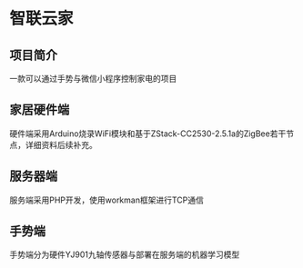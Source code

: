 # 智联云家

## 项目简介

一款可以通过手势与微信小程序控制家电的项目

## 家居硬件端

硬件端采用Arduino烧录WiFi模块和基于ZStack-CC2530-2.5.1a的ZigBee若干节点，详细资料后续补充。


## 服务器端

服务端采用PHP开发，使用workman框架进行TCP通信

## 手势端 

手势端分为硬件YJ901九轴传感器与部署在服务端的机器学习模型
